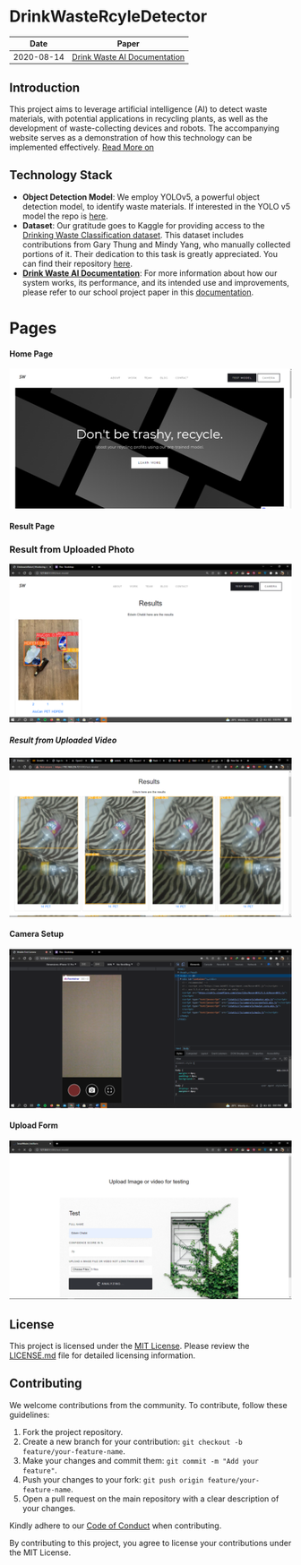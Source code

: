 # DrinkWasteRcyleDetector

| Date | Paper                            |
| ---- | -------------------------------- |
| 2020-08-14 | [Drink Waste AI Documentation](https://drive.google.com/file/d/1AFDolgvZHiIeU5-q8bNTIMlSufdHFS8k/view?usp=drive_link) |

## Introduction

This project aims to leverage artificial intelligence (AI) to detect waste materials, with potential applications in recycling plants, as well as the development of waste-collecting devices and robots. The accompanying website serves as a demonstration of how this technology can be implemented effectively.
[Read More on ](https://drive.google.com/file/d/1AFDolgvZHiIeU5-q8bNTIMlSufdHFS8k/view?usp=drive_link)
## Technology Stack

- **Object Detection Model**: We employ YOLOv5, a powerful object detection model, to identify waste materials. If interested in the YOLO v5 model the repo is [here](https://github.com/ultralytics/yolov5). 
- **Dataset**: Our gratitude goes to Kaggle for providing access to the [Drinking Waste Classification dataset](https://www.kaggle.com/datasets/arkadiyhacks/drinking-waste-classification). This dataset includes contributions from Gary Thung and Mindy Yang, who manually collected portions of it. Their dedication to this task is greatly appreciated. You can find their repository [here](https://github.com/garythung/trashnet).
- **[Drink Waste AI Documentation](https://drive.google.com/file/d/1AFDolgvZHiIeU5-q8bNTIMlSufdHFS8k/view?usp=drive_link)**: For more information about how our system works, its performance, and its intended use and improvements, please refer to our school project paper in this [documentation](https://drive.google.com/file/d/1AFDolgvZHiIeU5-q8bNTIMlSufdHFS8k/view?usp=drive_link).
  
# Pages

#### Home Page

![Home Page](./static/img/home.png)

#### Result Page

### Result from Uploaded Photo

![Result from Uploaded Photo](./static/img/detection-result-uploaded-photo.png)

##### Result from Uploaded Video

![Result from Uploaded Video](./static/img/detection-result.png)

#### Camera Setup

![Camera Setup](./static/img/camera.png)

#### Upload Form

![Upload Form](./static/img/form.png)

## License

This project is licensed under the [MIT License](LICENSE.md). Please review the [LICENSE.md](LICENSE.md) file for detailed licensing information.

## Contributing

We welcome contributions from the community. To contribute, follow these guidelines:

1. Fork the project repository.
2. Create a new branch for your contribution: `git checkout -b feature/your-feature-name`.
3. Make your changes and commit them: `git commit -m "Add your feature"`.
4. Push your changes to your fork: `git push origin feature/your-feature-name`.
5. Open a pull request on the main repository with a clear description of your changes.

Kindly adhere to our [Code of Conduct](CODE_OF_CONDUCT.md) when contributing.

By contributing to this project, you agree to license your contributions under the MIT License.
